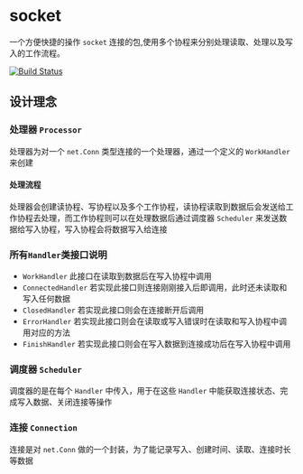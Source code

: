 # socket

一个方便快捷的操作 `socket` 连接的包,使用多个协程来分别处理读取、处理以及写入的工作流程。

[![Build Status](https://travis-ci.org/shootingfans/socket.svg?branch=main)](https://travis-ci.org/shootingfans/socket)

## 设计理念

### 处理器 `Processor`

处理器为对一个 `net.Conn` 类型连接的一个处理器，通过一个定义的 `WorkHandler` 来创建

#### 处理流程

处理器会创建读协程、写协程以及多个工作协程，读协程读取到数据后会发送给工作协程去处理，而工作协程则可以在处理数据后通过调度器 `Scheduler` 来发送数据给写入协程，写入协程会将数据写入给连接

### 所有`Handler`类接口说明

- `WorkHandler` 此接口在读取到数据后在写入协程中调用
- `ConnectedHandler` 若实现此接口则连接刚刚接入后即调用，此时还未读取和写入任何数据
- `ClosedHandler` 若实现此接口则会在连接断开后调用
- `ErrorHandler` 若实现此接口则会在读取或写入错误时在读取和写入协程中调用对应的方法
- `FinishHandler` 若实现此接口则会在写入数据到连接成功后在写入协程中调用

### 调度器 `Scheduler`

调度器的是在每个 `Handler` 中传入，用于在这些 `Handler` 中能获取连接状态、完成写入数据、关闭连接等操作

### 连接 `Connection`

连接是对 `net.Conn` 做的一个封装，为了能记录写入、创建时间、读取、连接时长等数据
